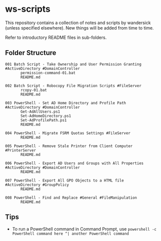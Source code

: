 # ws-scripts

This repository contains a collection of notes and scripts by wandersick (unless specified elsewhere). New things will be added from time to time.

Refer to introductory README files in sub-folders.

## Folder Structure

```
001 Batch Script - Take Ownership and User Permission Granting #ActiveDirectory #DomainController
       permission-command-01.bat
       README.md

002 Batch Script - Robocopy File Migration Scripts #FileServer
       rcopy-01.bat
       README.md

003 PowerShell - Set AD Home Directory and Profile Path #ActiveDirectory #DomainController
       Get-AdAllUsers.ps1
       Set-AdHomeDirectory.ps1
       Set-AdProfilePath.ps1
       README.md

004 PowerShell - Migrate FSRM Quotas Settings #FileServer
       README.md

005 PowerShell - Remove Stale Printer from Client Computer #PrinterServer
       README.md

006 PowerShell - Export AD Users and Groups with All Properties #ActiveDirectory #DomainController
       README.md

007 PowerShell - Export All GPO Objects to a HTML file #ActiveDirectory #GroupPolicy
       README.md

008 PowerShell - Find and Replace #General #FileManipulation
       README.md
```

## Tips

- To run a PowerShell command in Command Prompt, use `powershell -c PowerShell command here ^| another PowerShell command`

